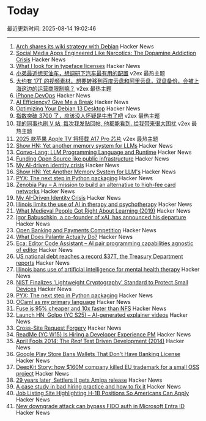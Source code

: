# Today

最近更新时间: 2025-08-14 19:02:46

--- 
1. [Arch shares its wiki strategy with Debian](https://lwn.net/SubscriberLink/1032604/73596e0c3ed1945a/) Hacker News
2. [Social Media Apps Engineered Like Narcotics: The Dopamine Addiction Crisis](https://www.lookatmyprofile.org/blog/social-media-apps-engineered-like-narcotics-the-dopamine-add-1755157203663) Hacker News
3. [What I look for in typeface licenses](https://davesmyth.com/typeface-licenses) Hacker News
4. [小弟最近想买油车，想调研下汽车最有用的配置](https://www.v2ex.com/t/1152342) v2ex 最热主题
5. [大约有 17T 的视频素材，想要转移到百度云盘和阿里云盘，双盘备份，会被上海这边的运营商限制嘛？](https://www.v2ex.com/t/1152271) v2ex 最热主题
6. [iPhone DevOps](https://clearsky.dev/blog/iphone-devops-ssh/) Hacker News
7. [AI Efficiency? Give Me a Break](https://luolink.substack.com/p/ai-efficiency-give-me-a-break) Hacker News
8. [Optimizing Your Debian 13 Desktop](https://teejeetech.com/2025/08/14/debian_13_tips/) Hacker News
9. [指数突破 3700 了，应该没人怀疑是牛市了吧](https://www.v2ex.com/t/1152290) v2ex 最热主题
10. [我的同事也刷 V 站, 每次我发贴回帖, 他都能看到. 给我带来很大困扰](https://www.v2ex.com/t/1152269) v2ex 最热主题
11. [2025 款苹果 Apple TV 将搭载 A17 Pro 芯片](https://www.v2ex.com/t/1152254) v2ex 最热主题
12. [Show HN: Yet another memory system for LLMs](https://github.com/trvon/yams) Hacker News
13. [Convo-Lang: LLM Programming Language and Runtime](https://learn.convo-lang.ai/) Hacker News
14. [Funding Open Source like public infrastructure](https://dri.es/funding-open-source-like-public-infrastructure) Hacker News
15. [My AI-driven identity crisis](https://dusty.phillips.codes/2025/06/08/my-ai-driven-identity-crisis/) Hacker News
16. [Show HN: Yet Another Memory System for LLM's](https://github.com/trvon/yams) Hacker News
17. [PYX: The next step in Python packaging](https://astral.sh/blog/introducing-pyx) Hacker News
18. [Zenobia Pay – A mission to build an alternative to high-fee card networks](https://zenobiapay.com/blog/open-source-payments) Hacker News
19. [My AI-Driven Identity Crisis](https://dusty.phillips.codes/2025/06/08/my-ai-driven-identity-crisis/) Hacker News
20. [Illinois limits the use of AI in therapy and psychotherapy](https://www.washingtonpost.com/nation/2025/08/12/illinois-ai-therapy-ban/) Hacker News
21. [What Medieval People Got Right About Learning (2019)](https://www.scotthyoung.com/blog/2019/06/07/apprenticeships/) Hacker News
22. [Igor Babuschkin, a co-founder of xAI, has announced his departure](https://techcrunch.com/2025/08/13/co-founder-of-elon-musks-xai-departs-the-company/) Hacker News
23. [Open Banking and Payments Competition](https://www.bitsaboutmoney.com/archive/open-banking-and-payments-competition/) Hacker News
24. [What Does Palantir Actually Do?](https://www.wired.com/story/palantir-what-the-company-does/) Hacker News
25. [Eca: Editor Code Assistant – AI pair programming capabilities agnostic of editor](https://github.com/editor-code-assistant/eca) Hacker News
26. [US national debt reaches a record $37T, the Treasury Department reports](https://apnews.com/article/treasury-debt-spending-trump-obbb-6f807c4aae78dcc96f29ff07a3c926f4) Hacker News
27. [Illinois bans use of artificial intelligence for mental health therapy](https://www.washingtonpost.com/nation/2025/08/12/illinois-ai-therapy-ban/) Hacker News
28. [NIST Finalizes 'Lightweight Cryptography' Standard to Protect Small Devices](https://www.nist.gov/news-events/news/2025/08/nist-finalizes-lightweight-cryptography-standard-protect-small-devices) Hacker News
29. [PYX: The next step in Python packaging](https://astral.sh/pyx) Hacker News
30. [OCaml as my primary language](https://xvw.lol/en/articles/why-ocaml.html) Hacker News
31. [Fuse is 95% cheaper and 10x faster than NFS](https://nilesh-agarwal.com/storage-in-cloud-for-llms-2/) Hacker News
32. [Launch HN: Golpo (YC S25) – AI-generated explainer videos](https://video.golpoai.com/) Hacker News
33. [Cross-Site Request Forgery](https://words.filippo.io/csrf/) Hacker News
34. [ReadMe (YC W15) Is Hiring a Developer Experience PM](https://readme.com/careers#product-manager-developer-experience) Hacker News
35. [April Fools 2014: The *Real* Test Driven Development (2014)](https://testing.googleblog.com/2014/04/the-real-test-driven-development.html) Hacker News
36. [Google Play Store Bans Wallets That Don't Have Banking License](https://www.therage.co/google-play-store-ban-wallets/) Hacker News
37. [DeepKit Story: how $160M company killed EU trademark for a small OSS project](https://old.reddit.com/r/ExperiencedDevs/comments/1mopzhz/160m_vcbacked_company_just_killed_my_eu_trademark/) Hacker News
38. [29 years later, Settlers II gets Amiga release](https://gamingretro.co.uk/29-years-later-settlers-ii-finally-gets-amiga-release/) Hacker News
39. [A case study in bad hiring practice and how to fix it](https://www.tomkranz.com/blog1/a-case-study-in-bad-hiring-practice-and-how-to-fix-it) Hacker News
40. [Job Listing Site Highlighting H-1B Positions So Americans Can Apply](https://www.newsweek.com/h1b-jobs-now-american-workers-green-cards-2041404) Hacker News
41. [New downgrade attack can bypass FIDO auth in Microsoft Entra ID](https://www.bleepingcomputer.com/news/security/new-downgrade-attack-can-bypass-fido-auth-in-microsoft-entra-id/) Hacker News
